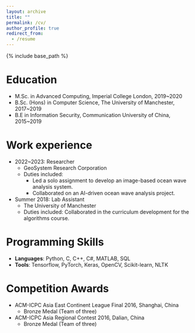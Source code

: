 ```yaml
---
layout: archive
title: ""
permalink: /cv/
author_profile: true
redirect_from:
  - /resume
---
```


{% include base_path %}



Education
======

* M.Sc. in Advanced Computing, Imperial College London, 2019~2020
* B.Sc. (Hons) in Computer Science, The University of Manchester, 2017~2019
* B.E in Information Security, Communication University of China, 2015~2019

Work experience
======
* 2022~2023: Researcher
  * GeoSystem Research Corporation
  * Duties included: 
    * Led a solo assignment to develop an image-based ocean wave analysis system.
    * Collaborated on an AI-driven ocean wave analysis project.
* Summer 2018: Lab Assistant
  * The University of Manchester
  * Duties included:  Collaborated in the curriculum development for the algorithms course.

Programming Skills
======
* **Languages**: Python, C, C++, C#, MATLAB, SQL
* **Tools**: Tensorflow, PyTorch, Keras, OpenCV, Scikit-learn, NLTK

Competition Awards
======

*  ACM-ICPC Asia East Continent League Final 2016, Shanghai, China
    * Bronze Medal (Team of three) 
*  ACM-ICPC Asia Regional Contest 2016, Dalian, China
    * Bronze Medal (Team of three) 
